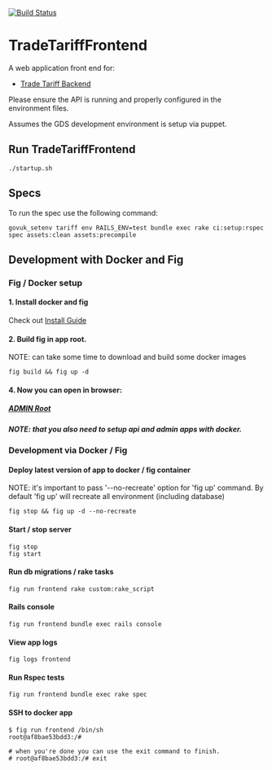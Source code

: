[![Build Status](https://travis-ci.org/alphagov/trade-tariff-frontend.png?branch=master)](https://travis-ci.org/alphagov/trade-tariff-frontend)

# TradeTariffFrontend

A web application front end for:

* [Trade Tariff Backend](https://github.com/alphagov/trade-tariff-backend)

Please ensure the API is running and properly configured in the 
environment files.

Assumes the GDS development environment is setup via puppet.

## Run TradeTariffFrontend

    ./startup.sh

## Specs

To run the spec use the following command: 

    govuk_setenv tariff env RAILS_ENV=test bundle exec rake ci:setup:rspec spec assets:clean assets:precompile

## Development with Docker and Fig

### Fig / Docker setup

#### 1. Install docker and fig
   Check out [Install Guide](http://www.fig.sh/install.html)

#### 2. Build fig in app root.
   NOTE: can take some time to download and build some docker images

   ```
   fig build && fig up -d
   ```

#### 4. Now you can open in browser:
   ##### [ADMIN Root](http://tariff.dev.gov.uk:3017)
   ##### NOTE: that you also need to setup api and admin apps with docker.

### Development via Docker / Fig

#### Deploy latest version of app to docker / fig container

   NOTE: it's important to pass '--no-recreate' option for 'fig up' command.
         By default 'fig up' will recreate all environment (including database)

   ```
   fig stop && fig up -d --no-recreate
   ```

#### Start / stop server

   ```
   fig stop
   fig start
   ```

#### Run db migrations / rake tasks

   ```
   fig run frontend rake custom:rake_script
   ```

#### Rails console

   ```
   fig run frontend bundle exec rails console
   ```

#### View app logs

   ```
   fig logs frontend
   ```

#### Run Rspec tests

   ```
   fig run frontend bundle exec rake spec
   ```

#### SSH to docker app
 
   ```
   $ fig run frontend /bin/sh
   root@af8bae53bdd3:/#

   # when you're done you can use the exit command to finish.
   # root@af8bae53bdd3:/# exit
   ```
